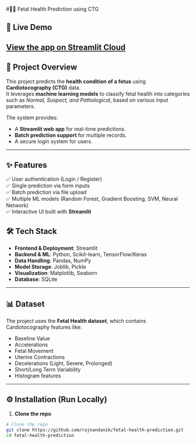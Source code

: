 #🧑‍⚕️ Fetal Health Prediction using CTG

## 🚀 Live Demo  
[View the app on Streamlit Cloud](https://fetal-health-prediction-9csh3j7wzn7mdvfx6indwp.streamlit.app/)
---

## 📌 Project Overview  
This project predicts the **health condition of a fetus** using **Cardiotocography (CTG)** data.  
It leverages **machine learning models** to classify fetal health into categories such as *Normal, Suspect, and Pathological*, based on various input parameters.  

The system provides:  
- A **Streamlit web app** for real-time predictions.  
- **Batch prediction support** for multiple records.  
- A secure login system for users.  

---

## ✨ Features  
✅ User authentication (Login / Register)  
✅ Single prediction via form inputs  
✅ Batch prediction via file upload  
✅ Multiple ML models (Random Forest, Gradient Boosting, SVM, Neural Network)  
✅ Interactive UI built with **Streamlit**

## 🛠️ Tech Stack  
- **Frontend & Deployment**: Streamlit  
- **Backend & ML**: Python, Scikit-learn, TensorFlow/Keras  
- **Data Handling**: Pandas, NumPy  
- **Model Storage**: Joblib, Pickle  
- **Visualization**: Matplotlib, Seaborn  
- **Database**: SQLite  

---

## 📊 Dataset  
The project uses the **Fetal Health dataset**, which contains Cardiotocography features like:  
- Baseline Value  
- Accelerations  
- Fetal Movement  
- Uterine Contractions  
- Decelerations (Light, Severe, Prolonged)  
- Short/Long Term Variability  
- Histogram features  

---

## ⚙️ Installation (Run Locally)  

1. **Clone the repo**  
```bash
# Clone the repo
git clone https://github.com/rajnandanik/fetal-health-prediction.git
cd fetal-health-prediction
